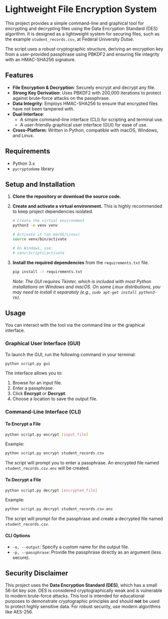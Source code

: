 # Lightweight File Encryption System

This project provides a simple command-line and graphical tool for encrypting and decrypting files using the Data Encryption Standard (DES) algorithm. It is designed as a lightweight system for securing files, such as the example `student_records.csv`, at Federal University Dutse.

The script uses a robust cryptographic structure, deriving an encryption key from a user-provided passphrase using PBKDF2 and ensuring file integrity with an HMAC-SHA256 signature.

## Features

- **File Encryption & Decryption**: Securely encrypt and decrypt any file.
- **Strong Key Derivation**: Uses PBKDF2 with 200,000 iterations to protect against brute-force attacks on the passphrase.
- **Data Integrity**: Employs HMAC-SHA256 to ensure that encrypted files have not been tampered with.
- **Dual Interface**:
  - A simple command-line interface (CLI) for scripting and terminal use.
  - A user-friendly graphical user interface (GUI) for ease of use.
- **Cross-Platform**: Written in Python, compatible with macOS, Windows, and Linux.

## Requirements

- Python 3.x
- `pycryptodome` library

## Setup and Installation

1.  **Clone the repository or download the source code.**

2.  **Create and activate a virtual environment.** This is highly recommended to keep project dependencies isolated.

    ```sh
    # Create the virtual environment
    python3 -m venv venv

    # Activate it (on macOS/Linux)
    source venv/bin/activate

    # On Windows, use:
    # venv\Scripts\activate
    ```

3.  **Install the required dependencies** from the `requirements.txt` file.

    ```sh
    pip install -r requirements.txt
    ```

    _Note: The GUI requires Tkinter, which is included with most Python installations on Windows and macOS. On some Linux distributions, you may need to install it separately (e.g., `sudo apt-get install python3-tk`)._

## Usage

You can interact with the tool via the command line or the graphical interface.

### Graphical User Interface (GUI)

To launch the GUI, run the following command in your terminal:

```sh
python script.py gui
```

The interface allows you to:

1.  Browse for an input file.
2.  Enter a passphrase.
3.  Click **Encrypt** or **Decrypt**.
4.  Choose a location to save the output file.

  <!-- Placeholder for a screenshot -->

### Command-Line Interface (CLI)

#### To Encrypt a File

```sh
python script.py encrypt [input_file]
```

Example:

```sh
python script.py encrypt student_records.csv
```

The script will prompt you to enter a passphrase. An encrypted file named `student_records.csv.enc` will be created.

#### To Decrypt a File

```sh
python script.py decrypt [encrypted_file]
```

Example:

```sh
python script.py decrypt student_records.csv.enc
```

The script will prompt for the passphrase and create a decrypted file named `student_records.csv`.

#### CLI Options

- `-o, --output`: Specify a custom name for the output file.
- `-p, --passphrase`: Provide the passphrase directly as an argument (less secure).

## Security Disclaimer

This project uses the **Data Encryption Standard (DES)**, which has a small 56-bit key size. DES is considered cryptographically weak and is vulnerable to modern brute-force attacks. This tool is intended for educational purposes to demonstrate cryptographic principles and should **not** be used to protect highly sensitive data. For robust security, use modern algorithms like AES-256.
